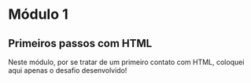 # Módulo 1
## Primeiros passos com HTML

Neste módulo, por se tratar de um primeiro contato com HTML, coloquei aqui apenas o desafio desenvolvido!